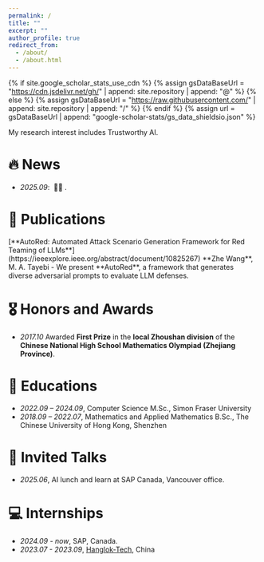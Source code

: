 ```yaml
---
permalink: /
title: ""
excerpt: ""
author_profile: true
redirect_from: 
  - /about/
  - /about.html
---
```


{% if site.google_scholar_stats_use_cdn %}
{% assign gsDataBaseUrl = "https://cdn.jsdelivr.net/gh/" | append: site.repository | append: "@" %}
{% else %}
{% assign gsDataBaseUrl = "https://raw.githubusercontent.com/" | append: site.repository | append: "/" %}
{% endif %}
{% assign url = gsDataBaseUrl | append: "google-scholar-stats/gs_data_shieldsio.json" %}

<span class='anchor' id='about-me'></span>

My research interest includes Trustworthy AI. 

# 🔥 News
- *2025.09*: &nbsp;🎉🎉 . 

# 📝 Publications 

<div class='paper-box-text' markdown="1">
[**AutoRed: Automated Attack Scenario Generation Framework for Red Teaming of LLMs**](https://ieeexplore.ieee.org/abstract/document/10825267)
**Zhe Wang**, M. A. Tayebi 
- We present **AutoRed**, a framework that generates diverse adversarial prompts to evaluate LLM defenses.
</div>


# 🎖 Honors and Awards
- *2017.10* Awarded **First Prize** in the **local Zhoushan division** of the **Chinese National High School Mathematics Olympiad (Zhejiang Province)**.

# 📖 Educations
- *2022.09 – 2024.09*, Computer Science M.Sc., Simon Fraser University
- *2018.09 – 2022.07*, Mathematics and Applied Mathematics B.Sc., The Chinese University of Hong Kong, Shenzhen

# 💬 Invited Talks
- *2025.06*, AI lunch and learn at SAP Canada, Vancouver office. 

# 💻 Internships
- *2024.09 - now*, SAP, Canada.
- *2023.07 - 2023.09*, [Hanglok-Tech](https://www.hanglok-tech.cn/), China
